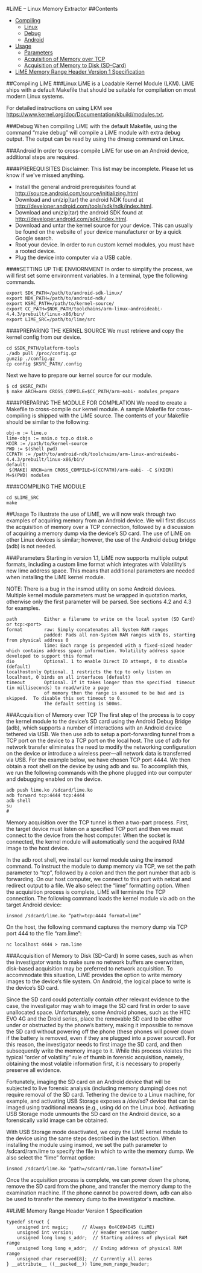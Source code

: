 #LiME – Linux Memory Extractor
##Contents
* [Compiling](#Compile)
  * [Linux](#Linux)
  * [Debug](#Debug)
  * [Android](#Android)
* [Usage](#Usage)
  * [Parameters](#Params)
  * [Acquisition of Memory over TCP](#TCP)
  * [Acquisition of Memory to Disk (SD-Card)](#Disk)
* [LiME Memory Range Header Version 1 Specification](#Spec)

##Compiling LiME <a name="Compile"/>
###Linux <a name="Linux"/>
LiME is a Loadable Kernel Module (LKM).  LiME ships with a default Makefile that should be suitable for compilation on most modern Linux systems.

For detailed instructions on using LKM see https://www.kernel.org/doc/Documentation/kbuild/modules.txt.

###Debug  <a name="Debug"/>
When compiling LiME with the default Makefile, using the command “make debug” will compile a LiME module with extra debug output.  The output can be read by using the dmesg command on Linux.

###Android <a name="Android"/>
In order to cross-compile LiME for use on an Android device, additional steps are required.

####PREREQUISITES
Disclaimer:  This list may be incomplete. Please let us know if we've missed anything.
* Install the general android prerequisites found at http://source.android.com/source/initializing.html
* Download and un(zip|tar) the android NDK found at http://developer.android.com/tools/sdk/ndk/index.html.
* Download and un(zip|tar) the android SDK found at http://developer.android.com/sdk/index.html.
* Download and untar the kernel source for your device.  This can usually be found on the website of your device manufacturer or by a quick Google search.
* Root your device.  In order to run custom kernel modules, you must have a rooted device.
* Plug the device into computer via a USB cable.

####SETTING UP THE ENVIORNMENT
In order to simplify the process, we will first set some environment variables.  In a terminal, type the following commands.
```
export SDK_PATH=/path/to/android-sdk-linux/
export NDK_PATH=/path/to/android-ndk/
export KSRC_PATH=/path/to/kernel-source/
export CC_PATH=$NDK_PATH/toolchains/arm-linux-androideabi-4.4.3/prebuilt/linux-x86/bin/
export LIME_SRC=/path/to/lime/src
```

####PREPARING THE KERNEL SOURCE
We must retrieve and copy the kernel config from our device.
```
cd $SDK_PATH/platform-tools
./adb pull /proc/config.gz
gunzip ./config.gz
cp config $KSRC_PATH/.config
```

Next we have to prepare our kernel source for our module.
```
$ cd $KSRC_PATH
$ make ARCH=arm CROSS_COMPILE=$CC_PATH/arm-eabi- modules_prepare
```

####PREPARING THE MODULE FOR COMPILATION
We need to create a Makefile to cross-compile our kernel module.  A sample Makefile for cross-compiling is shipped with the LiME source.  The contents of your Makefile should be similar to the following:
```
obj-m := lime.o
lime-objs := main.o tcp.o disk.o
KDIR := /path/to/kernel-source
PWD := $(shell pwd)
CCPATH := /path/to/android-ndk/toolchains/arm-linux-androideabi-4.4.3/prebuilt/linux-x86/bin/
default:
 $(MAKE) ARCH=arm CROSS_COMPILE=$(CCPATH)/arm-eabi- -C $(KDIR) M=$(PWD) modules
```

####COMPILING  THE MODULE
```
cd $LIME_SRC
make
```

##Usage <a name="Usage"/>
To illustrate the use of LiME, we will now walk through two examples of acquiring memory from an Android device.  We will first discuss the acquisition of memory over a TCP connection, followed by a discussion of acquiring a memory dump via the device’s SD card.  The use of LiME on other Linux devices is similar; however, the use of the Android debug bridge (adb) is not needed.

###Parameters <a name="Params"/>
Starting in version 1.1, LiME now supports multiple output formats, including a custom lime format which integrates with Volatility’s new lime address space.  This means that additional parameters are needed when installing the LiME kernel module.

NOTE: There is a bug in the insmod utility on some Android devices.  Multiple kernel module parameters must be wrapped in quotation marks, otherwise only the first parameter will be parsed.  See sections 4.2 and 4.3 for examples.
```
path          Either a filename to write on the local system (SD Card) or tcp:<port>
format        raw: Simply concatenates all System RAM ranges
              padded: Pads all non-System RAM ranges with 0s, starting from physical address 0
              lime: Each range is prepended with a fixed-sized header which contains address space information. Volatility address space developed to support this format
dio           Optional. 1 to enable Direct IO attempt, 0 to disable (default)
localhostonly Optional. 1 restricts the tcp to only listen on localhost, 0 binds on all interfaces (default)
timeout       Optional. If it takes longer than the specified  timeout (in milliseconds) to read/write a page
              of memory then the range is assumed to be bad and is skipped.  To disable this set timeout to 0.
              The default setting is 500ms.
```

###Acquisition of Memory over TCP <a name="TCP"/>
The first step of the process is to copy the kernel module to the device’s SD card using the Android Debug Bridge (adb), which supports a number of interactions with an Android device tethered via USB.  We then use adb to setup a port-forwarding tunnel from a TCP port on the device to a TCP port on the local host.   The use of adb for network transfer eliminates the need to modify the networking configuration on the device or introduce a wireless peer—all network data is transferred via USB.  For the example below, we have chosen TCP port 4444. We then obtain a root shell on the device by using adb and su.  To accomplish this, we run the following commands with the phone plugged into our computer and debugging enabled on the device.
```
adb push lime.ko /sdcard/lime.ko
adb forward tcp:4444 tcp:4444
adb shell
su
#
```

Memory acquisition over the TCP tunnel is then a two-part process.  First, the target device must listen on a specified TCP port and then we must connect to the device from the host computer.  When the socket is connected, the kernel module will automatically send the acquired RAM image to the host device.

In the adb root shell, we install our kernel module using the insmod command.  To instruct the module to dump memory via TCP, we set the path parameter to “tcp”, followed by a colon and then the port number that adb is forwarding.  On our host computer, we connect to this port with netcat and redirect output to a file.  We also select the “lime” formatting option.  When the acquisition process is complete, LiME will terminate the TCP connection.
The following command loads the kernel module via adb on the target Android device:
```
insmod /sdcard/lime.ko “path=tcp:4444 format=lime”
```

On the host, the following command captures the memory dump via TCP port 444 to the file “ram.lime”:
```
nc localhost 4444 > ram.lime
```

###Acquisition of Memory to Disk (SD-Card) <a name="Disk"/>
In some cases, such as when the investigator wants to make sure no network buffers are overwritten, disk-based acquisition may be preferred to network acquisition.  To accommodate this situation, LiME provides the option to write memory images to the device’s file system.  On Android, the logical place to write is the device’s SD card.

Since the SD card could potentially contain other relevant evidence to the case, the investigator may wish to image the SD card first in order to save unallocated space.  Unfortunately, some Android phones, such as the HTC EVO 4G and the Droid series, place the removable SD card to be either under or obstructed by the phone’s battery, making it impossible to remove the SD card without powering off the phone (these phones will power down if the battery is removed, even if they are plugged into a power source!).  For this reason, the investigator needs to first image the SD card, and then subsequently write the memory image to it. While this process violates the typical “order of volatility” rule of thumb in forensic acquisition, namely, obtaining the most volatile information first, it is necessary to properly preserve all evidence.

Fortunately, imaging the SD card on an Android device that will be subjected to live forensic analysis (including memory dumping) does not require removal of the SD card.  Tethering the device to a Linux machine, for example, and activating USB Storage exposes a /dev/sd? device that can be imaged using traditional means (e.g., using dd on the Linux box). Activating USB Storage mode unmounts the SD card on the Android device, so a forensically valid image can be obtained.

With USB Storage mode deactivated, we copy the LiME kernel module to the device using the same steps described in the last section.  When installing the module using insmod, we set the path parameter to /sdcard/ram.lime to specify the file in which to write the memory dump.  We also select the “lime” format option:
```
insmod /sdcard/lime.ko “path=/sdcard/ram.lime format=lime”
```

Once the acquisition process is complete, we can power down the phone, remove the SD card from the phone, and transfer the memory dump to the examination machine. If the phone cannot be powered down, adb can also be used to transfer the memory dump to the investigator's machine.

##LiME Memory Range Header Version 1 Specification <a name="Spec"/>
```
typedef struct {
	unsigned int magic;		// Always 0x4C694D45 (LiME)
	unsigned int version;		// Header version number
	unsigned long long s_addr;	// Starting address of physical RAM range
	unsigned long long e_addr;	// Ending address of physical RAM range
	unsigned char reserved[8];	// Currently all zeros
} __attribute__ ((__packed__)) lime_mem_range_header;
```
